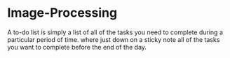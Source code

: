 # Image-Processing
A to-do list is simply a list of all of the tasks you need to complete during a particular period of time. where just down on a sticky note all of the tasks you want to complete before the end of the day.
